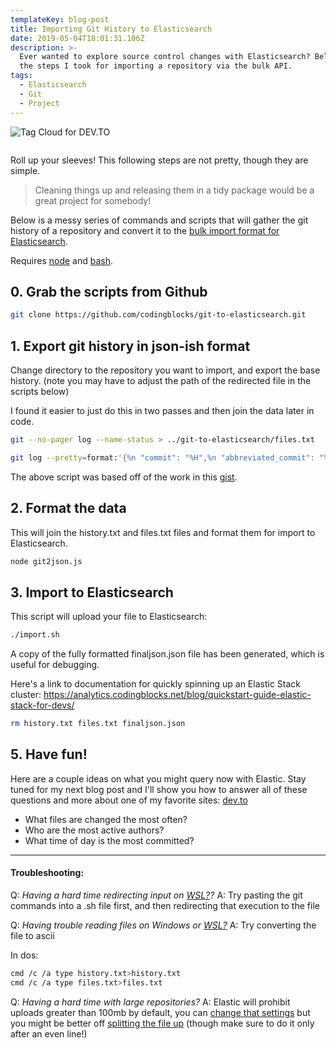```yaml
---
templateKey: blog-post
title: Importing Git History to Elasticsearch
date: 2019-05-04T18:01:31.106Z
description: >-
  Ever wanted to explore source control changes with Elasticsearch? Below are
  the steps I took for importing a repository via the bulk API.
tags:
  - Elasticsearch
  - Git
  - Project
---
```

![Tag Cloud for DEV.TO](/img/tagcloud.png "Tag Cloud for DEV.TO")

![]()

Roll up your sleeves! This following steps are not pretty, though they are simple. 

> Cleaning things up and releasing them in a tidy package would be a great project for somebody!

Below is a messy series of commands and scripts that will gather the git history of a repository and convert it to the [bulk import format for Elasticsearch](https://www.elastic.co/guide/en/elasticsearch/reference/current/docs-bulk.html).

Requires [node](https://nodejs.org/en/) and [bash](https://www.gnu.org/software/bash/).

## 0. Grab the scripts from Github

```bash
git clone https://github.com/codingblocks/git-to-elasticsearch.git
```

## 1. Export git history in json-ish format

Change directory to the repository you want to import, and export the base history. (note you may have to adjust the path of the redirected file in the scripts below)

I found it easier to just do this in two passes and then join the data later in code.

```bash
git --no-pager log --name-status > ../git-to-elasticsearch/files.txt
```

```bash
git log --pretty=format:'{%n "commit": "%H",%n "abbreviated_commit": "%h",%n "tree": "%T",%n "abbreviated_tree": "%t",%n "parent": "%P",%n "abbreviated_parent": "%p",%n "refs": "%D",%n "encoding": "%e",%n "subject": "%s",%n "sanitized_subject_line": "%f",%n "body": "%b",%n "commit_notes": "%N",%n "verification_flag": "%G?",%n "signer": "%GS",%n "signer_key": "%GK",%n "author": {%n "name": "%aN",%n "email": "%aE",%n "date": "%aD"%n },%n "commiter": {%n "name": "%cN",%n "email": "%cE",%n "date": "%cD"%n }%n},' | sed "$ s/,$//" | sed ':a;N;$!ba;s/\r\n\([^{]\)/\\n\1/g'| awk 'BEGIN { print("[") } { print($0) } END { print("]") }' > ../git-to-elasticsearch/history.txt
```

The above script was based off of the work in this [gist](https://gist.github.com/sergey-shpak/40fe8d2534c5e5941b9db9e28132ca0b).

## 2. Format the data

This will join the history.txt and files.txt files and format them for import to Elasticsearch.

```bash
node git2json.js
```

## 3. Import to Elasticsearch

This script will upload your file to Elasticsearch:

```bash
./import.sh
```

A copy of the fully formatted finaljson.json file has been generated, which is useful for debugging.

Here's a link to documentation for quickly spinning up an Elastic Stack cluster:
https://analytics.codingblocks.net/blog/quickstart-guide-elastic-stack-for-devs/

```bash
rm history.txt files.txt finaljson.json
```

## 5. Have fun!

Here are a couple ideas on what you might query now with Elastic. Stay tuned for my next blog post and I'll show you how to answer all of these questions and more about one of my favorite sites: [dev.to](https://dev.to/)

* What files are changed the most often?
* Who are the most active authors?
* What time of day is the most committed?

- - -

#### Troubleshooting:

Q: _Having a hard time redirecting input on [WSL?](https://docs.microsoft.com/en-us/windows/wsl/install-win10)?_
A: Try pasting the git commands into a .sh file first, and then redirecting that execution to the file

Q: _Having trouble reading files on Windows or [WSL?](https://docs.microsoft.com/en-us/windows/wsl/install-win10)_
A: Try converting the file to ascii

In dos:

```bash
cmd /c /a type history.txt>history.txt
cmd /c /a type files.txt>files.txt
```

Q: _Having a hard time with large repositories?_
A: Elastic will prohibit uploads greater than 100mb by default, you can [change that settings](https://www.elastic.co/guide/en/elasticsearch/reference/current/modules-http.html) but you might be better off [splitting the file up](https://stackoverflow.com/questions/7764755/how-to-split-a-file-into-equal-parts-without-breaking-individual-lines?rq=1) (though make sure to do it only after an even line!)
